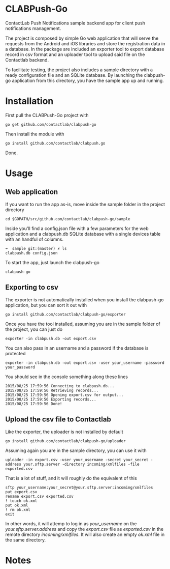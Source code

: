 # CLABPush-Go
ContactLab Push Notifications sample backend app for client push notifications management.

The project is composed by simple Go web application that will serve the requests from
the Android and iOS libraries and store the registration data in a database. In the
package are included an exporter tool to export database record in csv format and an
uploader tool to upload said file on the Contactlab backend.

To facilitate testing, the project also includes a sample directory with a ready
configuration file and an SQLite database. By launching the clabpush-go application from
this directory, you have the sample app up and running.

# Installation

First pull the CLABPush-Go project with

    go get github.com/contactlab/clabpush-go

Then install the module with

    go install github.com/contactlab/clabpush.go

Done.

# Usage

## Web application

If you want to run the app as-is, move inside the sample folder in the
project directory

    cd $GOPATH/src/github.com/contactlab/clabpush-go/sample

Inside you'll find a config.json file with a few parameters for the web application
and a clabpush.db SQLite database with a single devices table with an handful of
columns.

    ➜  sample git:(master) ✗ ls
    clabpush.db config.json

To start the app, just launch the clabpush-go

    clabpush-go

## Exporting to csv

The exporter is not automatically installed when you install the clabpush-go application,
but you can sort it out with

    go install github.com/contactlab/clabpush-go/exporter

Once you have the tool installed, assuming you are in the sample folder of the project,
you can just do

    exporter -in clabpush.db -out export.csv

You can also pass in an username and a password if the database is protected

    exporter -in clabpush.db -out export.csv -user your_username -password your_password

You should see in the console something along these lines

    2015/08/25 17:59:56 Connecting to clabpush.db...
    2015/08/25 17:59:56 Retrieving records...
    2015/08/25 17:59:56 Opening export.csv for output...
    2015/08/25 17:59:56 Exporting records...
    2015/08/25 17:59:56 Done!

## Upload the csv file to Contactlab

Like the exporter, the uploader is not installed by default

    go install github.com/contactlab/clabpush-go/uploader

Assuming again you are in the sample directory, you can use it with

    uploader -in export.csv -user your_username -secret your_secret -address your.sftp.server -directory incoming/xmlfiles -file exported.csv

That is a lot of stuff, and it will roughly do the equivalent of this

    sftp your_username:your_secret@your.sftp.server:incoming/xmlfiles
    put export.csv
    rename export.csv exported.csv
    ! touch ok.xml
    put ok.xml
    ! rm ok.xml
    exit

In other words, it will attemp to log in as *your_username* on the *your.sftp.server.address*
and copy the *export.csv* file as *exported.csv* in the remote directory *incoming/xmlfiles*. It will
also create an empty *ok.xml* file in the same directory.

# Notes
